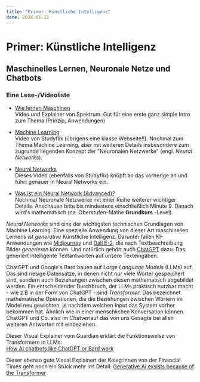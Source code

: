 ```yaml
---
title: "Primer: Künstliche Intelligenz"
date: 2024-01-31
---
```

# Primer: Künstliche Intelligenz #
## Maschinelles Lernen, Neuronale Netze und Chatbots  
### Eine Lese-/Videoliste
- [Wie lernen Maschinen](https://www.spektrum.de/news/kuenstliche-intelligenz-wie-lernen-maschinen/1994737?utm_source=pocket_reader)  
Video und Explainer von Spektrum. Gut für eine erste ganz simple Intro zum Thema (Prinzip, Anwendungen)

- [Machine Learning](https://studyflix.de/informatik/machine-learning-4356?utm_source=pocket_saves)  
Video von Studyflix (übrigens eine klasse Webseite!!). Nochmal zum Thema Machine Learning, aber mit weiteren Details insbesondere zum zugrunde liegenden Konzept der "Neuronalen Netzwerke" (engl. *Neural Networks*).  

- [Neural Networks](https://studyflix.de/informatik/neuronale-netze-4297)  
Dieses Video (ebenfalls von Studyflix) knüpft an das vorherige an und führt genauer in Neural Networks ein.

- [Was ist ein Neural Network (Advanced)?](https://www.youtube.com/watch?v=aircAruvnKk&list=PLZHQObOWTQDNU6R1_67000Dx_ZCJB-3pi&index=1)  
Nochmal Neuronale Netzwerke mit einer Reihe weiterer wichtiger Details. Anschauen bitte bis mindestens einschließlich Minute 9. Danach wird's mathematisch (ca. Oberstufen-Mathe **Grundkurs** -Level).

*Neural Networks* sind eine der wichtigsten technischen Grundlagen von Machine Learning. Eine spezielle Anwendung von dieser Art maschinellen Lernens ist *generative* Künstliche Intelligenz. Darunter fallen KI-Anwendungen wie [Midjourney](https://www.midjourney.com/home/?callbackUrl=%2Fapp%2F) und [Dall E-2](https://openai.com/product/dall-e-2), die nach Textbeschreibung Bilder *generieren* können. Und natürlich gehört auch [ChatGPT](https://openai.com/blog/chatgpt) dazu. Das generiert intelligente Textantworten auf unsere Texteingaben.

ChatGPT und Google's Bard bauen auf *Large Language Models* (LLMs) auf. Das sind riesige Datensätze, in denen nicht nur viele Wörter gespeichert sind, sondern auch Beziehungen zwischen diesen mathematisch abgebildet werden. Ein entscheidender Durchbruch, der LLMs praktisch nutzbar macht - wie z.B in der Form von ChatGPT - sind *Transformer*. Das bezeichnet mathematische Operationen, die die Beziehungen zwischen Wörtern im Model neu gewichten, je nachdem welchen Input das System vorher bekommen hat. Ähnlich wie in einer menschlichen Konversation können ChatGPT und Co. also im Chatverlauf das von uns Gesagte bei allen weiteren Antworten mit einbeziehen. 

Dieser Visual Explainer vom Guardian erklärt die Funktionsweise von Transformern in LLMs:   
[How AI chatbots like ChatGPT or Bard work](https://www.theguardian.com/technology/ng-interactive/2023/nov/01/how-ai-chatbots-like-chatgpt-or-bard-work-visual-explainer)

Dieser ebenso gute Visual Explainert der Koleg:innen von der Financial Times geht noch ein Stück mehr ins Detail:
[Generative AI exsists because of the Transformer](https://ig.ft.com/generative-ai/)

